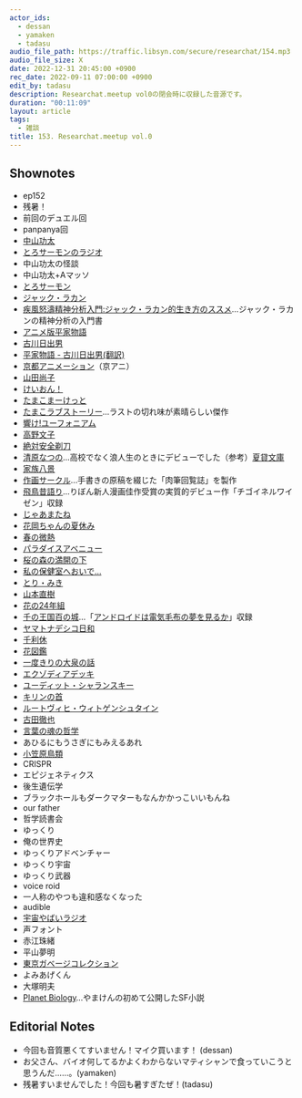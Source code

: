 ```yaml
---
actor_ids:
  - dessan
  - yamaken
  - tadasu
audio_file_path: https://traffic.libsyn.com/secure/researchat/154.mp3 
audio_file_size: X
date: 2022-12-31 20:45:00 +0900
rec_date: 2022-09-11 07:00:00 +0900
edit_by: tadasu
description: Researchat.meetup vol0の閉会時に収録した音源です。
duration: "00:11:09"
layout: article
tags:
  - 雑談
title: 153. Researchat.meetup vol.0
---
```


## Shownotes
- ep152
- 残暑！
- 前回のデュエル回
- panpanya回
- [中山功太](https://www.youtube.com/@user-li1oq4oz5n)
- [とろサーモンのラジオ](https://www.youtube.com/watch?v=elSBCIuNBlE)
- 中山功太の怪談
- 中山功太+Aマッソ
- [とろサーモン](https://www.youtube.com/@torosalmon)
- [ジャック・ラカン](https://ja.wikipedia.org/wiki/%E3%82%B8%E3%83%A3%E3%83%83%E3%82%AF%E3%83%BB%E3%83%A9%E3%82%AB%E3%83%B3)
- [疾風怒濤精神分析入門:ジャック・ラカン的生き方のススメ](https://www.amazon.co.jp/%E7%96%BE%E9%A2%A8%E6%80%92%E6%BF%A4%E7%B2%BE%E7%A5%9E%E5%88%86%E6%9E%90%E5%85%A5%E9%96%80-%E3%82%B8%E3%83%A3%E3%83%83%E3%82%AF%E3%83%BB%E3%83%A9%E3%82%AB%E3%83%B3%E7%9A%84%E7%94%9F%E3%81%8D%E6%96%B9%E3%81%AE%E3%82%B9%E3%82%B9%E3%83%A1-%E7%89%87%E5%B2%A1-%E4%B8%80%E7%AB%B9/dp/4414416310)…ジャック・ラカンの精神分析の入門書
- [アニメ版平家物語](https://www.amazon.co.jp/%E5%B9%B3%E5%AE%B6%E7%89%A9%E8%AA%9E/dp/B09KDMMPDL)
- [古川日出男](https://ja.wikipedia.org/wiki/%E5%8F%A4%E5%B7%9D%E6%97%A5%E5%87%BA%E7%94%B7)
- [平家物語 - 古川日出男(翻訳)](https://amzn.asia/d/1MBt7ZK)
- [京都アニメーション](https://www.kyotoanimation.co.jp/)（京アニ）
- [山田尚子](https://ja.wikipedia.org/wiki/%E5%B1%B1%E7%94%B0%E5%B0%9A%E5%AD%90)
- [けいおん！](https://www.tbs.co.jp/anime/k-on/)
- [たまこまーけっと](http://tamakomarket.com/)
- [たまこラブストーリー](https://www.amazon.co.jp/gp/video/detail/B019F0QMV6/ref=atv_dp_share_cu_r)...ラストの切れ味が素晴らしい傑作
- [響け!ユーフォニアム](http://anime-eupho.com/)
- [高野文子](https://ja.wikipedia.org/wiki/%E9%AB%98%E9%87%8E%E6%96%87%E5%AD%90)
- [絶対安全剃刀](https://amzn.asia/d/1By9pf7)
- [清原なつの](https://www.amazon.co.jp/清原-なつの/e/B003UW4GJG/ref=dp_byline_cont_pop_book_1)…高校でなく浪人生のときにデビューでした（参考）[夏貸文庫](http://www.natubunko.net/mame/index.html)
- [家族八景](https://www.amazon.co.jp/gp/product/B0096I6V8M/ref=dbs_a_def_rwt_hsch_vapi_tkin_p1_i11)
- [作画サークル](https://ja.wikipedia.org/wiki/作画グループ)…手書きの原稿を綴じた「肉筆回覧誌」を製作
- [飛鳥昔語り](https://www.amazon.co.jp/飛鳥昔語り-ハヤカワコミック文庫-清原-なつの-ebook/dp/B01M67WYLH)…りぼん新人漫画佳作受賞の実質的デビュー作「チゴイネルワイゼン」収録
- [じゃあまたね](https://www.amazon.co.jp/じゃあまたね-集英社ホームコミックス-清原-なつの/dp/4834232719)
- [花岡ちゃんの夏休み](https://www.amazon.co.jp/花岡ちゃんの夏休み-ハヤカワ文庫JA-清原-なつの-ebook/dp/B01HLPJKRK/ref=sr_1_2?qid=1672448903&s=books&sr=1-2&text=清原+なつの)
- [春の微熱](https://www.amazon.co.jp/春の微熱-ハヤカワ文庫JA-清原-なつの-ebook/dp/B06WGYP92P/ref=sr_1_2?__mk_ja_JP=カタカナ&crid=3NUMFJ3E0K9ZO&keywords=春の微熱&qid=1672449244&s=books&sprefix=春の微熱%2Cstripbooks%2C191&sr=1-2)
- [パラダイスアベニュー](https://www.amazon.co.jp/%E3%83%91%E3%83%A9%E3%83%80%E3%82%A4%E3%82%B9-%E3%82%A2%E3%81%B9%E3%83%8B%E3%83%A5%E3%83%BC-%E5%B0%8F%E5%AD%A6%E9%A4%A8%E6%96%87%E5%BA%AB-%E3%81%8DF-2/dp/4091912508)
- [桜の森の満開の下](https://www.amazon.co.jp/桜の森の満開の下-清原なつの初期ベスト自選傑作集-ビームコミックス-清原-なつの-ebook/dp/B07H8W4KR4/ref=tmm_kin_swatch_0?_encoding=UTF8&qid=&sr=)
- [私の保健室へおいで…](https://www.amazon.co.jp/gp/product/B06WW93JBP/ref=dbs_a_def_rwt_hsch_vapi_tkin_p1_i5)
- [とり・みき](https://www.torimiki.com)
- [山本直樹](https://webcomic.ohtabooks.com/yamamoto/)
- [花の24年組](https://ja.wikipedia.org/wiki/24年組)
- [千の王国百の城](https://www.amazon.co.jp/gp/product/B01M9EVEBO/ref=dbs_a_def_rwt_bibl_vppi_i9)…「[アンドロイドは電気毛布の夢を見るか](https://ddnavi.com/book/4088601408/)」収録
- [ヤマトナデシコ日和](https://www.amazon.co.jp/gp/product/B00U5TY3RC/ref=dbs_a_def_rwt_bibl_vppi_i17)
- [千利休](https://www.amazon.co.jp/gp/product/B09NLN9GW4/ref=dbs_a_def_rwt_bibl_vppi_i0)
- [花図鑑](https://www.amazon.co.jp/gp/product/B01HLPJKPC/ref=dbs_a_def_rwt_bibl_vppi_i2)
- [一度きりの大泉の話](https://www.amazon.co.jp/一度きりの大泉の話-萩尾望都-ebook/dp/B092D32ZPY/ref=tmm_kin_swatch_0?_encoding=UTF8&qid=&sr=)
- [エクゾディアデッキ](https://dic.pixiv.net/a/封印されしエクゾディア)
- [ユーディット・シャランスキー](https://www.kawade.co.jp/sp/search_result.html?writer_id=13290)
- [キリンの首](https://amzn.asia/d/g1IKRnd)
- [ルートヴィヒ・ウィトゲンシュタイン](https://ja.wikipedia.org/wiki/%E3%83%AB%E3%83%BC%E3%83%88%E3%83%B4%E3%82%A3%E3%83%92%E3%83%BB%E3%82%A6%E3%82%A3%E3%83%88%E3%82%B2%E3%83%B3%E3%82%B7%E3%83%A5%E3%82%BF%E3%82%A4%E3%83%B3)
- [古田徹也](https://ja.wikipedia.org/wiki/%E5%8F%A4%E7%94%B0%E5%BE%B9%E4%B9%9F)
- [言葉の魂の哲学](https://www.amazon.co.jp/言葉の魂の哲学-講談社選書メチエ-古田徹也-ebook/dp/B07CG5LDTP/ref=tmm_kin_swatch_0?_encoding=UTF8&qid=&sr=)
- あひるにもうさぎにもみえるあれ
- [小笠原鳥類](http://tomo-dati.jugem.jp/)
- CRISPR
- エピジェネティクス
- 後生遺伝学
- ブラックホールもダークマターもなんかかっこいいもんね
- our father
- 哲学読書会
- ゆっくり
- 俺の世界史
- ゆっくりアドベンチャー
- ゆっくり宇宙
- ゆっくり武器
- voice roid
- 一人称のやつも違和感なくなった
- audible
- [宇宙やばいラジオ](https://www.youtube.com/playlist?list=PLTG8u3yt_KuZXjQ0diiVB_-3QabgF5GIp)
- 声フォント
- 赤江珠緒
- 平山夢明
- [東京ガベージコレクション](https://ja.wikipedia.org/wiki/%E6%9D%B1%E4%BA%AC%E3%82%AC%E3%83%99%E3%83%BC%E3%82%B8%E3%82%B3%E3%83%AC%E3%82%AF%E3%82%B7%E3%83%A7%E3%83%B3)
- よみあげくん
- 大塚明夫
- [Planet Biology](https://ncode.syosetu.com/n2034dt/)…やまけんの初めて公開したSF小説


## Editorial Notes
- 今回も音質悪くてすいません！マイク買います！ (dessan)
- お父さん、バイオ何してるかよくわからないマティシャンで食っていこうと思うんだ……。(yamaken)
- 残暑すいませんでした！今回も暑すぎたぜ！(tadasu)



